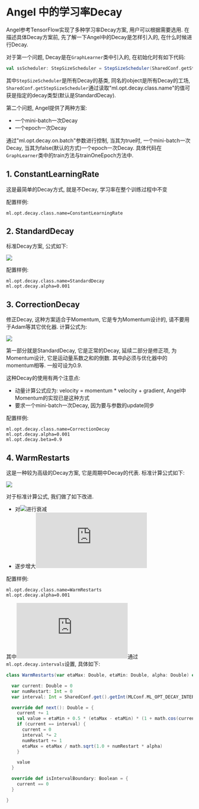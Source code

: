 # Angel 中的学习率Decay

Angel参考TensorFlow实现了多种学习率Decay方案, 用户可以根据需要选用. 在描述具体Decay方案前, 先了解一下Angel中的Decay是怎样引入的, 在什么时候进行Decay.

对于第一个问题, Decay是在`GraphLearner`类中引入的, 在初始化时有如下代码:
```scala
val ssScheduler: StepSizeScheduler = StepSizeScheduler(SharedConf.getStepSizeScheduler, lr0)
```
其中`StepSizeScheduler`是所有Decay的基类, 同名的object是所有Decay的工场, `SharedConf.getStepSizeScheduler`通过读取"ml.opt.decay.class.name"的值可获是指定的decay类型(默认是StandardDecay).

第二个问题, Angel提供了两种方案:
- 一个mini-batch一次Decay
- 一个epoch一次Decay

通过"ml.opt.decay.on.batch"参数进行控制, 当其为true时, 一个mini-batch一次Decay, 当其为false(默认的方式)一个epoch一次Decay. 具体代码在`GraphLearner`类中的train方法与trainOneEpoch方法中.


## 1. ConstantLearningRate
这是最简单的Decay方式, 就是不Decay, 学习率在整个训练过程中不变

配置样例:
```
ml.opt.decay.class.name=ConstantLearningRate
```

## 2. StandardDecay
标准Decay方案, 公式如下:

![](http://latex.codecogs.com/png.latex?lr_{t}=\frac{lr_0}{\sqrt{1+\alpha\cdot%20t}})

配置样例:
```
ml.opt.decay.class.name=StandardDecay
ml.opt.decay.alpha=0.001
```
## 3. CorrectionDecay
修正Decay, 这种方案适合于Momentum, 它是专为Momentum设计的, 请不要用于Adam等其它优化器. 计算公式为:

![](http://latex.codecogs.com/png.latex?lr_{t}=\frac{lr_0}{\sqrt{1+\alpha\cdot%20t}}\cdot\frac{1-\beta}{1-\beta^t})

第一部分就是StandardDecay, 它是正常的Decay, 延续二部分是修正项, 为Momentum设计, 它是运动量系数之和的倒数. 其中$\beta$必须与优化器中的momentum相等. 一般可设为0.9. 

这种Decay的使用有两个注意点:
- 动量计算公式应为: velocity = momentum * velocity + gradient, Angel中Momentum的实现已是这种方式
- 要求一个mini-batch一次Decay, 因为要与参数的update同步

配置样例:
```
ml.opt.decay.class.name=CorrectionDecay
ml.opt.decay.alpha=0.001
ml.opt.decay.beta=0.9
```
## 4. WarmRestarts
这是一种较为高级的Decay方案, 它是周期中Decay的代表. 标准计算公式如下:

![](http://latex.codecogs.com/png.latex?lr_t=lr_{min}+\frac{1}{2}\cdot\frac{lr_{max}-lr_{min}}{1+\cos{(\frac{t}{interval}\pi)}})

对于标准计算公式, 我们做了如下改进. 
- 对![](http://latex.codecogs.com/png.latex?lr_{max})进行衰减
- 遂步增大![](http://latex.codecogs.com/png.latex?interval)

配置样例:
```
ml.opt.decay.class.name=WarmRestarts
ml.opt.decay.alpha=0.001
```

其中![](http://latex.codecogs.com/png.latex?interval)通过`ml.opt.decay.intervals`设置, 具体如下:
```scala
class WarmRestarts(var etaMax: Double, etaMin: Double, alpha: Double) extends StepSizeScheduler {

  var current: Double = 0
  var numRestart: Int = 0
  var interval: Int = SharedConf.get().getInt(MLConf.ML_OPT_DECAY_INTERVALS, 100)

  override def next(): Double = {
    current += 1
    val value = etaMin + 0.5 * (etaMax - etaMin) * (1 + math.cos(current / interval * math.Pi))
    if (current == interval) {
      current = 0
      interval *= 2
      numRestart += 1
      etaMax = etaMax / math.sqrt(1.0 + numRestart * alpha)
    }

    value
  }

  override def isIntervalBoundary: Boolean = {
    current == 0
  }

}
```
